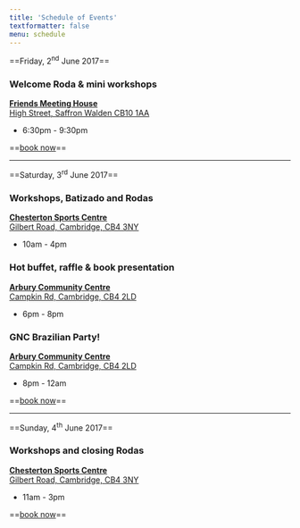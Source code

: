 ```yaml
---
title: 'Schedule of Events'
textformatter: false
menu: schedule
---
```


==Friday, 2<sup>nd</sup> June 2017==

### Welcome Roda & mini workshops
[**Friends Meeting House**  
High Street,
Saffron Walden CB10 1AA](https://goo.gl/maps/ZbdbEa5657B2)
* 6:30pm - 9:30pm

==<a href="#info">book now</a>==

---

==Saturday, 3<sup>rd</sup> June 2017==

### Workshops, Batizado and Rodas
[**Chesterton Sports Centre**  
Gilbert Road,
Cambridge, CB4 3NY](https://goo.gl/maps/Zp3w3X9Xhs32)
* 10am - 4pm

### Hot buffet, raffle & book presentation
[**Arbury Community Centre**  
Campkin Rd,
Cambridge, CB4 2LD](https://goo.gl/maps/hJyerpjLe1A2)
* 6pm - 8pm

### GNC Brazilian Party!
[**Arbury Community Centre**  
Campkin Rd,
Cambridge, CB4 2LD](https://goo.gl/maps/hJyerpjLe1A2)
* 8pm - 12am

==<a href="#info">book now</a>==

---

==Sunday, 4<sup>th</sup> June 2017==

### Workshops and closing Rodas
[**Chesterton Sports Centre**  
Gilbert Road,
Cambridge, CB4 3NY](https://goo.gl/maps/Zp3w3X9Xhs32)
* 11am - 3pm

==<a href="#info">book now</a>==
